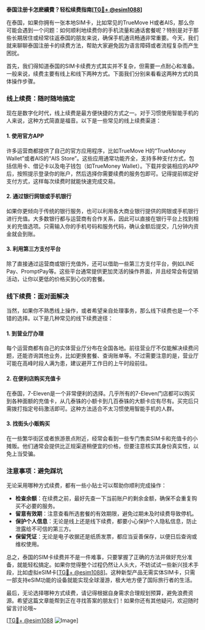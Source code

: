 **泰国注册卡怎麽續費？轻松续费指南[[TG💪+ @esim1088](https://t.me/s/esim1088)]**

在泰国，如果你拥有一张本地SIM卡，比如常见的TrueMove H或者AIS，那么你可能会遇到一个问题：如何顺利地续费你的手机流量和通话套餐呢？特别是对于那些长期居住或经常往返泰国的朋友来说，确保手机通讯畅通非常重要。今天，我们就来聊聊泰国注册卡的续费方法，帮助大家避免因为语言障碍或者流程复杂而产生困扰。

首先，我们得知道泰国的SIM卡续费方式其实并不复杂，但需要一点耐心和准备。一般来说，续费主要有线上和线下两种方式。下面我们分别来看看这两种方式的具体操作步骤。

### 线上续费：随时随地搞定

现在是数字化时代，线上续费是最方便快捷的方式之一。对于习惯使用智能手机的人来说，这种方式简直是福音。以下是一些常见的线上续费渠道：

#### 1. 使用官方APP
许多运营商都提供了自己的官方应用程序，比如TrueMove H的“TrueMoney Wallet”或者AIS的“AIS Store”。这些应用通常功能齐全，支持多种支付方式，包括信用卡、借记卡以及电子钱包（如TrueMoney Wallet）。下载并安装相应的APP后，按照提示登录你的账户，然后选择你需要续费的服务包即可。记得提前绑定好支付方式，这样每次续费时就能快速完成交易。

#### 2. 通过银行网银或手机银行
如果你更倾向于传统的银行服务，也可以利用各大商业银行提供的网银或手机银行进行充值。大多数银行都与运营商有合作关系，因此可以直接在银行平台上找到相关的充值选项。只需输入你的手机号码和服务代码，确认金额后提交，几分钟内资金就会到账。

#### 3. 利用第三方支付平台
除了直接通过运营商或银行充值外，还可以借助一些第三方支付平台，例如LINE Pay、PromptPay等。这些平台通常提供更加灵活的操作界面，并且经常会有促销活动，让你以更低的价格买到心仪的套餐。

### 线下续费：面对面解决

当然，如果你不熟悉线上操作，或者希望亲自处理事务，那么线下续费也是一个不错的选择。以下是几种常见的线下续费途径：

#### 1. 到营业厅办理
每个运营商都有自己的实体营业厅分布在全国各地。前往营业厅不仅能解决续费问题，还能咨询其他业务，比如更换套餐、查询账单等。不过需要注意的是，营业厅可能在高峰时段人满为患，建议避开工作日的上午时段前往。

#### 2. 在便利店购买充值卡
在泰国，7-Eleven是一个非常便利的选择。几乎所有的7-Eleven门店都可以购买到各种面额的充值卡，从几泰铢的小额卡到几百泰铢的大额卡应有尽有。买完后只需拨打指定号码激活即可。这种方法适合不太习惯使用智能手机的人群。

#### 3. 找街头小贩购买
在一些繁华街区或者旅游景点附近，经常会看到一些专门售卖SIM卡和充值卡的小摊贩。他们通常会提供比正规渠道稍便宜的价格，但要注意核实其身份真实性，以免上当受骗。

### 注意事项：避免踩坑

无论采用哪种方式续费，都有一些小贴士可以帮助你顺利完成操作：

- **检查余额**：在续费之前，最好先查一下当前账户的剩余金额，确保不会重复购买不必要的服务。
- **留意有效期**：注意查看所选套餐的有效期限，避免过期未及时续费导致停机。
- **保护个人信息**：无论是线上还是线下续费，都要小心保护个人隐私信息，防止泄露给不可信的第三方。
- **保留凭证**：无论是电子收据还是纸质发票，都应当妥善保存，以便日后查询或维权使用。

总之，泰国的SIM卡续费并不是一件难事，只要掌握了正确的方法并做好充分准备，就能轻松搞定。如果你觉得整个过程仍然让人头大，不妨试试一些新兴技术手段，比如虚拟eSIM卡[[TG💪+ @esim1088](https://t.me/s/esim1088)]。这种新型产品无需实体SIM卡，只需一部支持eSIM功能的设备就能实现全球漫游，极大地方便了国际旅行者的生活。

最后，无论选择哪种方式续费，请记得根据自身需求合理规划预算，避免浪费资源。希望这篇文章能帮到正在寻找答案的朋友们！如果你还有其他疑问，欢迎随时留言讨论哦~

[[TG💪+ @esim1088](https://t.me/s/esim1088) ![Image](https://i.postimg.cc/4NQfJmqS/Snipaste-2025-05-13-00-14-12.png)]